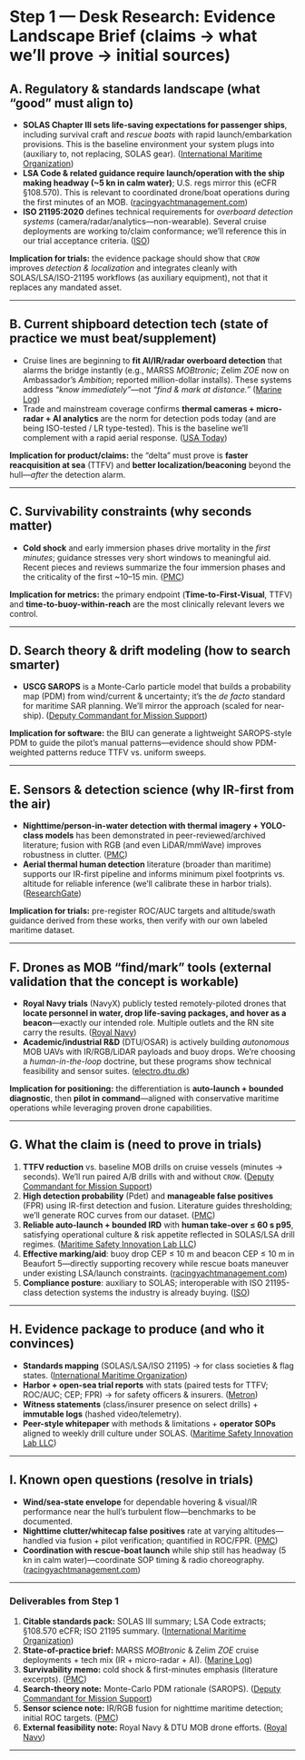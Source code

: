 # Step 1 — Desk Research: Evidence Landscape Brief (claims → what we’ll prove → initial sources)

## A. Regulatory & standards landscape (what “good” must align to)

* **SOLAS Chapter III sets life-saving expectations for passenger ships**, including survival craft and *rescue boats* with rapid launch/embarkation provisions. This is the baseline environment your system plugs into (auxiliary to, not replacing, SOLAS gear). ([International Maritime Organization][1])
* **LSA Code & related guidance require launch/operation with the ship making headway (~5 kn in calm water)**; U.S. regs mirror this (eCFR §108.570). This is relevant to coordinated drone/boat operations during the first minutes of an MOB. ([racingyachtmanagement.com][2])
* **ISO 21195:2020** defines technical requirements for *overboard detection systems* (camera/radar/analytics—non-wearable). Several cruise deployments are working to/claim conformance; we’ll reference this in our trial acceptance criteria. ([ISO][3])

**Implication for trials:** the evidence package should show that `CROW` improves *detection & localization* and integrates cleanly with SOLAS/LSA/ISO-21195 workflows (as auxiliary equipment), not that it replaces any mandated asset.

---

## B. Current shipboard detection tech (state of practice we must beat/supplement)

* Cruise lines are beginning to **fit AI/IR/radar overboard detection** that alarms the bridge instantly (e.g., MARSS *MOBtronic*; Zelim *ZOE* now on Ambassador’s *Ambition*; reported million-dollar installs). These systems address *“know immediately”*—not *“find & mark at distance.”* ([Marine Log][4])
* Trade and mainstream coverage confirms **thermal cameras + micro-radar + AI analytics** are the norm for detection pods today (and are being ISO-tested / LR type-tested). This is the baseline we’ll complement with a rapid aerial response. ([USA Today][5])

**Implication for product/claims:** the “delta” must prove is **faster reacquisition at sea** (TTFV) and **better localization/beaconing** beyond the hull—*after* the detection alarm.

---

## C. Survivability constraints (why seconds matter)

* **Cold shock** and early immersion phases drive mortality in the *first minutes*; guidance stresses very short windows to meaningful aid. Recent pieces and reviews summarize the four immersion phases and the criticality of the first ~10–15 min. ([PMC][6])

**Implication for metrics:** the primary endpoint (**Time-to-First-Visual**, TTFV) and **time-to-buoy-within-reach** are the most clinically relevant levers we control.

---

## D. Search theory & drift modeling (how to search smarter)

* **USCG SAROPS** is a Monte-Carlo particle model that builds a probability map (PDM) from wind/current & uncertainty; it’s the *de facto* standard for maritime SAR planning. We’ll mirror the approach (scaled for near-ship). ([Deputy Commandant for Mission Support][7])

**Implication for software:** the BIU can generate a lightweight SAROPS-style PDM to guide the pilot’s manual patterns—evidence should show PDM-weighted patterns reduce TTFV vs. uniform sweeps.

---

## E. Sensors & detection science (why IR-first from the air)

* **Nighttime/person-in-water detection with thermal imagery + YOLO-class models** has been demonstrated in peer-reviewed/archived literature; fusion with RGB (and even LiDAR/mmWave) improves robustness in clutter. ([PMC][8])
* **Aerial thermal human detection** literature (broader than maritime) supports our IR-first pipeline and informs minimum pixel footprints vs. altitude for reliable inference (we’ll calibrate these in harbor trials). ([ResearchGate][9])

**Implication for trials:** pre-register ROC/AUC targets and altitude/swath guidance derived from these works, then verify with our own labeled maritime dataset.

---

## F. Drones as MOB “find/mark” tools (external validation that the concept is workable)

* **Royal Navy trials** (NavyX) publicly tested remotely-piloted drones that **locate personnel in water, drop life-saving packages, and hover as a beacon**—exactly our intended role. Multiple outlets and the RN site carry the results. ([Royal Navy][10])
* **Academic/industrial R&D** (DTU/OSAR) is actively building *autonomous* MOB UAVs with IR/RGB/LiDAR payloads and buoy drops. We’re choosing a *human-in-the-loop* doctrine, but these programs show technical feasibility and sensor suites. ([electro.dtu.dk][11])

**Implication for positioning:** the differentiation is **auto-launch + bounded diagnostic**, then **pilot in command**—aligned with conservative maritime operations while leveraging proven drone capabilities.

---

## G. What the claim is (need to prove in trials)

1. **TTFV reduction** vs. baseline MOB drills on cruise vessels (minutes → seconds). We’ll run paired A/B drills with and without `CROW`. ([Deputy Commandant for Mission Support][7])
2. **High detection probability** (Pdet) and **manageable false positives** (FPR) using IR-first detection and fusion. Literature guides thresholding; we’ll generate ROC curves from our dataset. ([PMC][8])
3. **Reliable auto-launch + bounded IRD** with **human take-over ≤ 60 s p95**, satisfying operational culture & risk appetite reflected in SOLAS/LSA drill regimes. ([Maritime Safety Innovation Lab LLC][12])
4. **Effective marking/aid**: buoy drop CEP ≤ 10 m and beacon CEP ≤ 10 m in Beaufort 5—directly supporting recovery while rescue boats maneuver under existing LSA/launch constraints. ([racingyachtmanagement.com][2])
5. **Compliance posture**: auxiliary to SOLAS; interoperable with ISO 21195-class detection systems the industry is already buying. ([ISO][3])

---

## H. Evidence package to produce (and who it convinces)

* **Standards mapping** (SOLAS/LSA/ISO 21195) → for class societies & flag states. ([International Maritime Organization][1])
* **Harbor + open-sea trial reports** with stats (paired tests for TTFV; ROC/AUC; CEP; FPR) → for safety officers & insurers. ([Metron][13])
* **Witness statements** (class/insurer presence on select drills) + **immutable logs** (hashed video/telemetry).
* **Peer-style whitepaper** with methods & limitations + **operator SOPs** aligned to weekly drill culture under SOLAS. ([Maritime Safety Innovation Lab LLC][12])

---

## I. Known open questions (resolve in trials)

* **Wind/sea-state envelope** for dependable hovering & visual/IR performance near the hull’s turbulent flow—benchmarks to be documented.
* **Nighttime clutter/whitecap false positives** rate at varying altitudes—handled via fusion + pilot verification; quantified in ROC/FPR. ([PMC][8])
* **Coordination with rescue-boat launch** while ship still has headway (5 kn in calm water)—coordinate SOP timing & radio choreography. ([racingyachtmanagement.com][2])

---

### Deliverables from Step 1

1. **Citable standards pack:** SOLAS III summary; LSA Code extracts; §108.570 eCFR; ISO 21195 summary. ([International Maritime Organization][1])
2. **State-of-practice brief:** MARSS *MOBtronic* & Zelim *ZOE* cruise deployments + tech mix (IR + micro-radar + AI). ([Marine Log][4])
3. **Survivability memo:** cold shock & first-minutes emphasis (literature excerpts). ([PMC][6])
4. **Search-theory note:** Monte-Carlo PDM rationale (SAROPS). ([Deputy Commandant for Mission Support][7])
5. **Sensor science note:** IR/RGB fusion for nighttime maritime detection; initial ROC targets. ([PMC][8])
6. **External feasibility note:** Royal Navy & DTU MOB drone efforts. ([Royal Navy][10])

---

[1]: https://www.imo.org/en/OurWork/Safety/Pages/SummaryOfSOLASchapter-3-default.aspx?utm_source=chatgpt.com "Summary of SOLAS chapter III"
[2]: https://www.racingyachtmanagement.com/misc/lsa_code.pdf?utm_source=chatgpt.com "LSA CODE"
[3]: https://www.iso.org/standard/76051.html?utm_source=chatgpt.com "ISO 21195:2020 - Ships and marine technology"
[4]: https://www.marinelog.com/news/new-cruise-ship-will-have-1-million-mobtronic-man-overboard-detection-system/?utm_source=chatgpt.com "New cruise ship will have $1 million MOBtronic man- ..."
[5]: https://www.usatoday.com/story/travel/cruises/2023/02/22/cruise-ship-overboard-detection-system/11172790002/?utm_source=chatgpt.com "Cruise ship overboard detection systems: What are they?"
[6]: https://pmc.ncbi.nlm.nih.gov/articles/PMC6706340/?utm_source=chatgpt.com "Lost at sea: the medicine, physiology and psychology of ..."
[7]: https://www.dcms.uscg.mil/Our-Organization/Assistant-Commandant-for-Acquisitions-CG-9/International-Acquisition/SAROPS/?utm_source=chatgpt.com "Search and Rescue Optimal Planning System"
[8]: https://pmc.ncbi.nlm.nih.gov/articles/PMC11175020/?utm_source=chatgpt.com "Personnel Detection in Dark Aquatic Environments Based ..."
[9]: https://www.researchgate.net/publication/352097911_Human_detection_in_Aerial_Thermal_imaging_using_a_Fully_Convolutional_Regression_Network?utm_source=chatgpt.com "Human detection in Aerial Thermal imaging using a Fully ..."
[10]: https://www.royalnavy.mod.uk/news/2021/july/02/210702-drone-trials-mob?utm_source=chatgpt.com "Navy tests drones in man overboard trials"
[11]: https://electro.dtu.dk/newsarchive/2024/06/man-overboard-autonomous-drones-will-save-lives-at-sea?utm_source=chatgpt.com "Man overboard: Autonomous drones will save lives at sea"
[12]: https://maritimesafetyinnovationlab.org/wp-content/uploads/2018/06/he01195.pdf?utm_source=chatgpt.com "SOLAS onboard drill requirements"
[13]: https://www.metsci.com/wp-content/uploads/2019/08/Search-and-Rescue-Optimal-Planning-System.pdf?utm_source=chatgpt.com "Search and Rescue Optimal Planning System"
